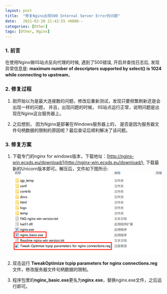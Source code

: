```yaml
---
layout: post
title:  "修复Nginx出现500 Internal Server Error的问题"
date:   2021-02-28 21:42:55 +0800--
categories: [Other]
tags: [Other, Nginx]  
---
```


### 1. 前言
在使用Nginx做IIS站点反向代理的时候, 遇到了500错误, 开启并查找日志后, 发现异常信息是: **maximum number of descriptors supported by select() is 1024 while connecting to upstream**。

### 2. 修复过程

1. 刚开始以为是最大连接数的问题，修改后重新测试，发现只要频繁刷新还是会出现一样的问题， 并且，出现问题的时候， IIS站点运行正常，说明问题是出现在Nginx这台服务器上。

2. 之后想到， 因为Nginx是部署在Windows服务器上的， 是否是因为服务器文件句柄数据的限制的原因呢？最后查证后顺利解决了该问题。

### 3. 修复方案
1. 下载专门的nginx for windows版本，下载地址：[http://nginx-win.ecsds.eu/download/](http://nginx-win.ecsds.eu/download/), 下载最新的Unicorn版本即可。解压后，文件如下图所示:
![文件解压图片](/assets/imgs/nginx500-01.png)
   
2. 双击运行 **TweakOptimize tcpip parameters for nginx connections.reg** 文件，修改服务器文件句柄数据的限制。
   
3. 程序包里的**nginx_basic.exe**更名为**nginx.exe**，替换nginx.exe文件，之后运行即可。
